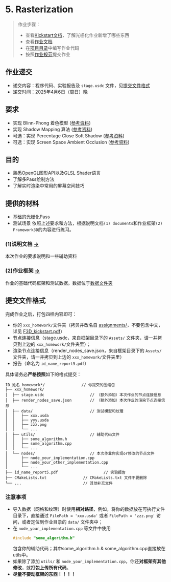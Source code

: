 # 5. Rasterization

> 作业步骤：
> - 查看[Kickstart文档](./kickstart.pdf)，了解光栅化作业新增了哪些东西
> - 查看[作业文档](./docs/README.md)
> - 在[项目目录](../../Framework3D/)中编写作业代码
> - 按照[作业规范](../README.md)提交作业

## 作业递交

- 递交内容：程序代码、实验报告及 `stage.usdc` 文件，见[提交文件格式](#提交文件格式)
- 递交时间：2025年4月6日（周日）晚

## 要求
- 实现 Blinn-Phong 着色模型 ([参考资料](https://learnopengl-cn.github.io/02%20Lighting/03%20Materials/))
- 实现 Shadow Mapping 算法 ([参考资料](https://learnopengl-cn.github.io/05%20Advanced%20Lighting/03%20Shadows/01%20Shadow%20Mapping/))
- 可选：实现 Percentage Close Soft Shadow ([参考资料](https://zhuanlan.zhihu.com/p/478472753))
- 可选：实现 Screen Space Ambient Occlusion ([参考资料](https://learnopengl-cn.github.io/05%20Advanced%20Lighting/09%20SSAO/#ssao))


## 目的
- 熟悉OpenGL图形API以及GLSL Shader语言
- 了解多Pass绘制方法
- 了解实时渲染中常用的屏幕空间技巧


## 提供的材料

- 基础的光栅化Pass
- 测试场景 依照上述要求和方法，根据说明文档`(1) documents`和作业框架`(2) Framework3D`的内容进行练习。

### (1)说明文档 [->](./docs/README.md)
本次作业的要求说明和一些辅助资料
### (2)作业框架 [->](../../Framework3D/)
作业的基础代码框架和测试数据。数据位于[数据文件夹](../../Framework3D/submissions/assignments/data/data_hw5)


## 提交文件格式

完成作业之后，打包四样内容即可：
  - 你的 `xxx_homework/`文件夹（拷贝并改名自 [assignments/](../../Framework3D/submissions/assignments/)，不要包含中文，详见 [F3D_kickstart.pdf](../../Framework3D/F3D%20kickstart.pdf)）
  - 节点连接信息（stage.usdc，来自框架目录下的 `Assets/` 文件夹，请一并拷贝到上边的 `xxx_homework/`文件夹里）；
  - 渲染节点连接信息（render_nodes_save.json，来自框架目录下的 `Assets/` 文件夹，请一并拷贝到上边的 `xxx_homework/`文件夹里）
  - 报告（命名为 `id_name_report5.pdf`）
  
  具体请务必**严格按照**如下的格式提交：

  ```
  ID_姓名_homework*/                // 你提交的压缩包
  ├── xxx_homework/                  
  │  ├── stage.usdc                    // （额外添加）本次作业的节点连接信息
  │  ├── render_nodes_save.json        // （额外添加）本次作业的渲染节点连接信息
  │  ├── data/                         // 测试模型和纹理
  │  │   ├── xxx.usda
  │  │   ├── yyy.usda
  │  │   ├── zzz.png
  │  │   └── ...  
  │  ├── utils/                        // 辅助代码文件
  │  │   ├── some_algorithm.h
  │  │   ├── some_algorithm.cpp
  │  │   └── ...  
  │  └── nodes/                        // 本次作业你实现or修改的节点文件
  │      ├── node_your_implementation.cpp
  │      ├── node_your_other_implementation.cpp
  │      └── ...  
  ├── id_name_report5.pdf                    // 实验报告
  ├── CMakeLists.txt                // CMakeLists.txt 文件不要删除
  └── ...                           // 其他补充文件
  ```

### 注意事项
- 导入数据（网格和纹理）时使用**相对路径**，例如，将你的数据放在可执行文件目录下，直接通过 `FilePath = 'xxx.usda'` 或者 `FilePath = 'zzz.png'` 访问，或者定位到作业目录的 `data/` 文件夹中；
- 在 `node_your_implementation.cpp` 等文件中使用
  ```cpp
  #include "some_algorithm.h"
  ```
  包含你的辅助代码；其中some_algorithm.h & some_algorithm.cpp直接放在utils中。
- 如果除了添加 `utils/` 和 `node_your_implementation.cpp`，你还**对框架有其他修改**，就**打包上传所有代码**。
- **尽量不要动框架的东西！！！！**